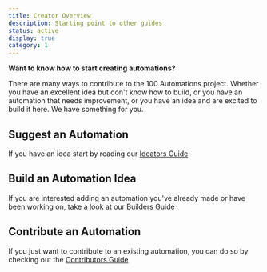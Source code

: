 ```yaml
---
title: Creator Overview
description: Starting point to other guides
status: active
display: true
category: 1
---
```


**Want to know how to start creating automations?**

There are many ways to contribute to the 100 Automations project. Whether you have an excellent idea but don't know how to build, or you have an automation that needs improvement, or you have an idea and are excited to build it here. We have something for you.

## Suggest an Automation
If you have an idea start by reading our [Ideators Guide](/guides/submit_idea.html)

## Build an Automation Idea
If you are interested adding an automation you've already made or have been working on, take a look at our [Builders Guide](/guides/start_building.html)

## Contribute an Automation
If you just want to contribute to an existing automation, you can do so by checking out the [Contributors Guide](/guides/start_contributing.html)
